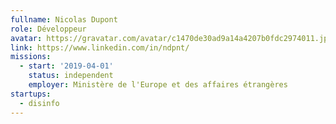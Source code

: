```yaml
---
fullname: Nicolas Dupont
role: Développeur
avatar: https://gravatar.com/avatar/c1470de30ad9a14a4207b0fdc2974011.jpg?s=512
link: https://www.linkedin.com/in/ndpnt/
missions:
  - start: '2019-04-01'
    status: independent
    employer: Ministère de l'Europe et des affaires étrangères
startups:
  - disinfo
---
```


